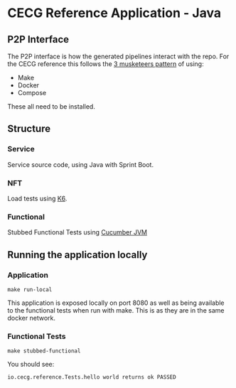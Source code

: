 # CECG Reference Application - Java 

## P2P Interface

The P2P interface is how the generated pipelines interact with the repo.
For the CECG reference this follows the [3 musketeers pattern](https://3musketeers.io/) of using:

* Make
* Docker
* Compose

These all need to be installed.

## Structure

### Service

Service source code, using Java with Sprint Boot.

### NFT

Load tests using [K6](https://k6.io/).

### Functional

Stubbed Functional Tests using [Cucumber JVM](https://cucumber.io/docs/installation/java/)

## Running the application locally

### Application

```
make run-local
```

This application is exposed locally on port 8080 as well as being available to the functional tests when run with make.
This is as they are in the same docker network.

### Functional Tests

```
make stubbed-functional
```

You should see:

```
io.cecg.reference.Tests.hello world returns ok PASSED
```

